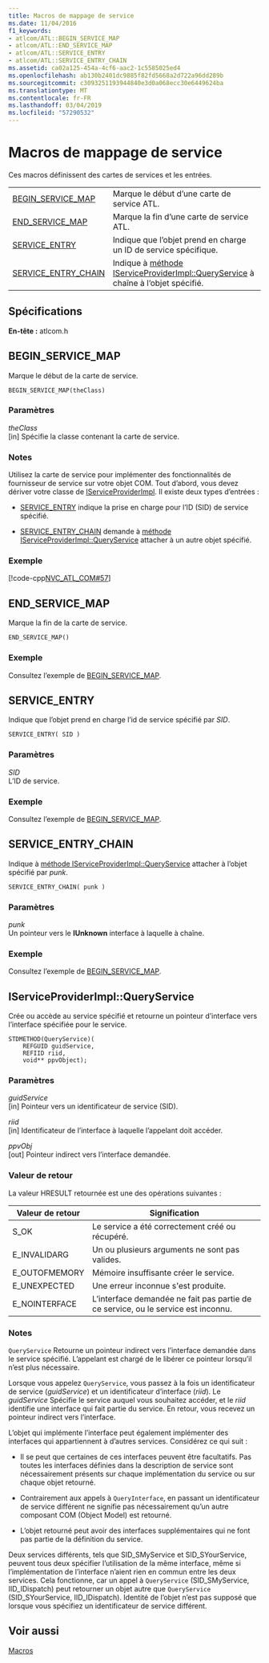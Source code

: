 ```yaml
---
title: Macros de mappage de service
ms.date: 11/04/2016
f1_keywords:
- atlcom/ATL::BEGIN_SERVICE_MAP
- atlcom/ATL::END_SERVICE_MAP
- atlcom/ATL::SERVICE_ENTRY
- atlcom/ATL::SERVICE_ENTRY_CHAIN
ms.assetid: ca02a125-454a-4cf6-aac2-1c5585025ed4
ms.openlocfilehash: ab130b2401dc9885f82fd5668a2d722a96dd289b
ms.sourcegitcommit: c3093251193944840e3d0a068ecc30e6449624ba
ms.translationtype: MT
ms.contentlocale: fr-FR
ms.lasthandoff: 03/04/2019
ms.locfileid: "57290532"
---
```

# <a name="service-map-macros"></a>Macros de mappage de service

Ces macros définissent des cartes de services et les entrées.

|||
|-|-|
|[BEGIN_SERVICE_MAP](#begin_service_map)|Marque le début d’une carte de service ATL.|
|[END_SERVICE_MAP](#end_service_map)|Marque la fin d’une carte de service ATL.|
|[SERVICE_ENTRY](#service_entry)|Indique que l’objet prend en charge un ID de service spécifique.|
|[SERVICE_ENTRY_CHAIN](#service_entry_chain)|Indique à [méthode IServiceProviderImpl::QueryService](#queryservice) à chaîne à l’objet spécifié.|

## <a name="requirements"></a>Spécifications

**En-tête :** atlcom.h

##  <a name="begin_service_map"></a>  BEGIN_SERVICE_MAP

Marque le début de la carte de service.

```
BEGIN_SERVICE_MAP(theClass)
```

### <a name="parameters"></a>Paramètres

*theClass*<br/>
[in] Spécifie la classe contenant la carte de service.

### <a name="remarks"></a>Notes

Utilisez la carte de service pour implémenter des fonctionnalités de fournisseur de service sur votre objet COM. Tout d’abord, vous devez dériver votre classe de [IServiceProviderImpl](../../atl/reference/iserviceproviderimpl-class.md). Il existe deux types d’entrées :

- [SERVICE_ENTRY](#service_entry) indique la prise en charge pour l’ID (SID) de service spécifié.

- [SERVICE_ENTRY_CHAIN](#service_entry_chain) demande à [méthode IServiceProviderImpl::QueryService](#queryservice) attacher à un autre objet spécifié.

### <a name="example"></a>Exemple

[!code-cpp[NVC_ATL_COM#57](../../atl/codesnippet/cpp/service-map-macros_1.h)]

##  <a name="end_service_map"></a>  END_SERVICE_MAP

Marque la fin de la carte de service.

```
END_SERVICE_MAP()
```

### <a name="example"></a>Exemple

Consultez l’exemple de [BEGIN_SERVICE_MAP](#begin_service_map).

##  <a name="service_entry"></a>  SERVICE_ENTRY

Indique que l’objet prend en charge l’id de service spécifié par *SID*.

```
SERVICE_ENTRY( SID )
```

### <a name="parameters"></a>Paramètres

*SID*<br/>
L’ID de service.

### <a name="example"></a>Exemple

Consultez l’exemple de [BEGIN_SERVICE_MAP](#begin_service_map).

##  <a name="service_entry_chain"></a>  SERVICE_ENTRY_CHAIN

Indique à [méthode IServiceProviderImpl::QueryService](#queryservice) attacher à l’objet spécifié par *punk*.

```
SERVICE_ENTRY_CHAIN( punk )
```

### <a name="parameters"></a>Paramètres

*punk*<br/>
Un pointeur vers le **IUnknown** interface à laquelle à chaîne.

### <a name="example"></a>Exemple

Consultez l’exemple de [BEGIN_SERVICE_MAP](#begin_service_map).

##  <a name="queryservice"></a>  IServiceProviderImpl::QueryService

Crée ou accède au service spécifié et retourne un pointeur d’interface vers l’interface spécifiée pour le service.

```
STDMETHOD(QueryService)(
    REFGUID guidService,
    REFIID riid,
    void** ppvObject);
```

### <a name="parameters"></a>Paramètres

*guidService*<br/>
[in] Pointeur vers un identificateur de service (SID).

*riid*<br/>
[in] Identificateur de l’interface à laquelle l’appelant doit accéder.

*ppvObj*<br/>
[out] Pointeur indirect vers l’interface demandée.

### <a name="return-value"></a>Valeur de retour

La valeur HRESULT retournée est une des opérations suivantes :

|Valeur de retour|Signification|
|------------------|-------------|
|S_OK|Le service a été correctement créé ou récupéré.|
|E_INVALIDARG|Un ou plusieurs arguments ne sont pas valides.|
|E_OUTOFMEMORY|Mémoire insuffisante créer le service.|
|E_UNEXPECTED|Une erreur inconnue s'est produite.|
|E_NOINTERFACE|L’interface demandée ne fait pas partie de ce service, ou le service est inconnu.|

### <a name="remarks"></a>Notes

`QueryService` Retourne un pointeur indirect vers l’interface demandée dans le service spécifié. L’appelant est chargé de le libérer ce pointeur lorsqu’il n’est plus nécessaire.

Lorsque vous appelez `QueryService`, vous passez à la fois un identificateur de service (*guidService*) et un identificateur d’interface (*riid*). Le *guidService* Spécifie le service auquel vous souhaitez accéder, et le *riid* identifie une interface qui fait partie du service. En retour, vous recevez un pointeur indirect vers l’interface.

L’objet qui implémente l’interface peut également implémenter des interfaces qui appartiennent à d’autres services. Considérez ce qui suit :

- Il se peut que certaines de ces interfaces peuvent être facultatifs. Pas toutes les interfaces définies dans la description de service sont nécessairement présents sur chaque implémentation du service ou sur chaque objet retourné.

- Contrairement aux appels à `QueryInterface`, en passant un identificateur de service différent ne signifie pas nécessairement qu’un autre composant COM (Object Model) est retourné.

- L’objet retourné peut avoir des interfaces supplémentaires qui ne font pas partie de la définition du service.

Deux services différents, tels que SID_SMyService et SID_SYourService, peuvent tous deux spécifier l’utilisation de la même interface, même si l’implémentation de l’interface n’aient rien en commun entre les deux services. Cela fonctionne, car un appel à `QueryService` (SID_SMyService, IID_IDispatch) peut retourner un objet autre que `QueryService` (SID_SYourService, IID_IDispatch). Identité de l’objet n’est pas supposé que lorsque vous spécifiez un identificateur de service différent.

## <a name="see-also"></a>Voir aussi

[Macros](../../atl/reference/atl-macros.md)
